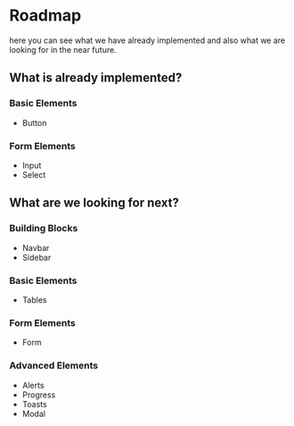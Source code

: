 # Roadmap

here you can see what we have already implemented and also what we are looking for in the near future.

## What is already implemented?

### Basic Elements
* Button

### Form Elements
* Input
* Select

## What are we looking for next?

### Building Blocks
* Navbar
* Sidebar

### Basic Elements
* Tables

### Form Elements
* Form

### Advanced Elements
* Alerts
* Progress
* Toasts
* Modal

